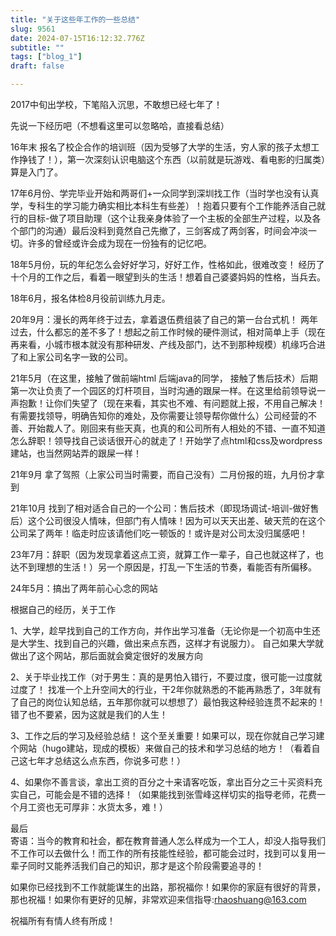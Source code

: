 ```yaml
--- 
title: "关于这些年工作的一些总结" 
slug: 9561
date: 2024-07-15T16:12:32.776Z 
subtitle: "" 
tags: ["blog_1"] 
draft: false

--- 
```



2017中旬出学校，下笔陷入沉思，不敢想已经七年了！

先说一下经历吧（不想看这里可以忽略哈，直接看总结）

16年末    报名了校企合作的培训班（因为受够了大学的生活，穷人家的孩子太想工作挣钱了！），第一次深刻认识电脑这个东西（以前就是玩游戏、看电影的归属类）算是入门了。

17年6月份、学完毕业开始和两哥们+一众同学到深圳找工作（当时学也没有认真学，专科生的学习能力确实相比本科生有些差）！抱着只要有个工作能养活自己就行的目标-做了项目助理（这个让我亲身体验了一个主板的全部生产过程，以及各个部门的沟通）最后没料到竟然自己先撤了，三剑客成了两剑客，时间会冲淡一切。许多的曾经或许会成为现在一份独有的记忆吧。

18年5月份，玩的年纪怎么会好好学习，好好工作，性格如此，很难改变！ 经历了十个月的工作之后，看着一眼望到头的生活！想着自己婆婆妈妈的性格，当兵去。

18年6月，报名体检8月役前训练九月走。

20年9月：漫长的两年终于过去，拿着退伍费组装了自己的第一台台式机！  两年过去，什么都忘的差不多了！想起之前工作时候的硬件测试，相对简单上手（现在再来看，小城市根本就没有那种研发、产线及部门，达不到那种规模）机缘巧合进了和上家公司名字一致的公司。

21年5月（在这里，接触了做前端html  后端java的同学， 接触了售后技术）后期第一次让负责了一个园区的灯杆项目，当时沟通的跟屎一样。在这里给前领导说一声抱歉！让你们失望了（现在来看，其实也不难、有问题就上报，不用自己解决！有需要找领导，明确告知你的难处，及你需要让领导帮你做什么）公司经营的不善、开始裁人了。刚回来有些天真，也真的和公司所有人相处的不错、一直不知道怎么辞职！领导找自己谈话很开心的就走了！开始学了点html和css及wordpress建站，也当然网站弄的跟屎一样！

21年9月  拿了驾照（上家公司当时需要，而自己没有）二月份报的班，九月份才拿到

21年10月 找到了相对适合自己的一个公司：售后技术（即现场调试-培训-做好售后）这个公司很没人情味，但部门有人情味！因为可以天天出差、破天荒的在这个公司呆了两年！临走时应该请他们吃一顿饭的！或许是对公司太没归属感吧！

23年7月：辞职（因为发现拿着这点工资，就算工作一辈子，自己也就这样了，也达不到理想的生活！）另一个原因是，打乱一下生活的节奏，看能否有所偏移。

24年5月：搞出了两年前心心念的网站




根据自己的经历，关于工作

1、大学，趁早找到自己的工作方向，并作出学习准备（无论你是一个初高中生还是大学生、找到自己的兴趣，做出来点东西，这样才有说服力）。  自己如果大学就做出了这个网站，那后面就会奠定很好的发展方向

2、关于毕业找工作（对于男生：真的是男怕入错行，不要过度，很可能一过度就过度了！  找准一个上升空间大的行业，干2年你就熟悉的不能再熟悉了，3年就有了自己的岗位认知总结，五年那你就可以想想了）最怕我这种经验连贯不起来的！  错了也不要紧，因为这就是我们的人生！

3、工作之后的学习及经验总结！  这个至关重要！如果可以，现在你就自己学习建个网站（hugo建站，现成的模板）来做自己的技术和学习总结的地方！（看着自己这七年才总结这么点东西，你说多可悲！）

4、如果你不善言谈，拿出工资的百分之十来请客吃饭，拿出百分之三十买资料充实自己，可能会是不错的选择！（如果能找到张雪峰这样切实的指导老师，花费一个月工资也无可厚非：水货太多，难！）




最后  
寄语：当今的教育和社会，都在教育普通人怎么样成为一个工人，却没人指导我们不工作可以去做什么！而工作的所有技能性经验，都可能会过时，找到可以复用一辈子同时又能养活我们自己的知识，那才是这个阶段需要追寻的！

如果你已经找到不工作就能谋生的出路，那祝福你！如果你的家庭有很好的背景，那也祝福！如果你有更好的见解，非常欢迎来信指导:rhaoshuang@163.com


祝福所有有情人终有所成！







